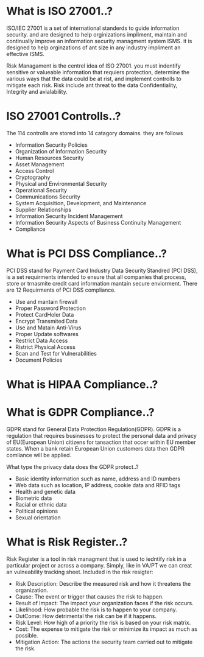 
What is ISO 27001..?
=========================
ISO/IEC 27001 is a set of international standerds to guide information security. and are designed to help orginizations impliment, maintain and continually improve an information security managment system ISMS. it is designed to help orginzations of ant size in any industry impliment an effective ISMS.

Risk Managament is the centrel idea of ISO 27001. you must indentify sensitive or valueable information that requiers protection, determine the various ways that the data could be at rist, and implement controlls to mitigate each risk. Risk include ant threat to the data Confidentiality, Integrity and avialability.


ISO 27001 Controlls..?
=========================
The 114 controlls are stored into 14 catagory domains. they are follows
	
   - Information Security Policies  
   - Organization of Information Security  
   - Human Resources Security  
   - Asset Management  
   - Access Control  
   - Cryptography  
   - Physical and Environmental Security  
   - Operational Security  
   - Communications Security  
   - System Acquisition, Development, and Maintenance  
   - Supplier Relationships   
   - Information Security Incident Management   
   - Information Security Aspects of Business Continuity Management   
   - Compliance 


What is PCI DSS Compliance..?
=========================
PCI DSS stand for Payment Card Industry Data Security Standred (PCI DSS), is a set requirments intended to ensure that all companies that process, store or trnasmite credit card information mantain secure enviorment.
There are 12 Requirments of PCI DSS compliance.

   - Use and mantain firewall
   - Proper Password Protection
   - Protect CardHoler Data
   - Encrypt Transmited Data
   - Use and Matain Anti-Virus
   - Proper Update softwares
   - Restrict Data Access
   - Ristrict Physical Access
   - Scan and Test for Vulnerabilities
   - Document Policies 

What is HIPAA Compliance..?
=========================




What is GDPR Compliance..?
=========================
GDPR stand for General Data Protection Regulation(GDPR). GDPR is a regulation that requires businesses to protect the personal data and privacy of EU(European Union) citizens for tansaction that occer within EU member states.
When a bank retain European Union customers data then GDPR comliance will be applied.
	
What type the privacy data does the GDPR protect..?
		
   - Basic identity information such as name, address and ID numbers
   - Web data such as location, IP address, cookie data and RFID tags
   - Health and genetic data
   - Biometric data
   - Racial or ethnic data
   - Political opinions
   - Sexual orientation

What is Risk Register..?
=========================
Risk Register is a tool in risk managment that is used to iedntify risk in a particular project or across a company. Simply, like in VA/PT we can creat an vulneability tracking sheet. 
Included in the risk resigter:

   - Risk Description:
   	Describe the measured risk and how it threatens the organization.
   - Cause:
   	The event or trigger that causes the risk to happen.
   - Result of Impact:
	The impact your organization faces if the risk occurs.
   - Likelihood:
   	How probable the risk is to happen to your company.
   - OutCome:
	How detrimental the risk can be if it happens.
   - Risk Level:
   	How high of a priority the risk is based on your risk matrix.
   - Cost:
	The expense to mitigate the risk or minimize its impact as much as possible.
   - Mitigation Action:
	The actions the security team carried out to mitigate the risk.



